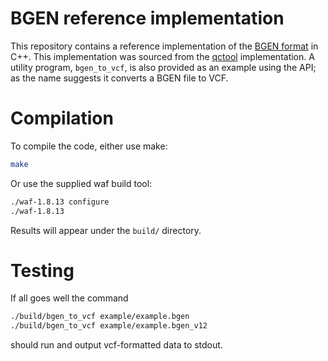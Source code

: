BGEN reference implementation
========

This repository contains a reference implementation of the [BGEN format](http://www.well.ox.ac.uk/~gav/bgen_format/bgen_format_v1.2.html) in C++.
This implementation was sourced from the [qctool](https://bitbucket.org/gavinband/bgen) implementation.  A utility program, `bgen_to_vcf`, is also provided as an example using the API; as the name suggests it converts a BGEN file to VCF.

Compilation
=====

To compile the code, either use make:
```sh
make
```

Or use the supplied waf build tool:
```sh
./waf-1.8.13 configure
./waf-1.8.13
```

Results will appear under the `build/` directory.

Testing
=====

If all goes well the command

```sh
./build/bgen_to_vcf example/example.bgen
./build/bgen_to_vcf example/example.bgen_v12
```
should run and output vcf-formatted data to stdout.